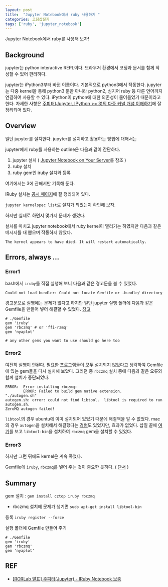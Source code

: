 ```yaml
---
layout: post
title:  "Jupyter Notebook에서 ruby 사용하기 "
categories: 코딩삽질기
tags: ['ruby', 'jupyter_notebook']
---
```


Jupyter Notebook에서 ruby를 사용해 보자!

## Background

jupyter는 python interactive REPL이다. 브라우저 환경에서 코딩과 문서를 함께 작성할 수 있어 편리하다.

jupyter는 iPython3부터 바뀐 이름이다. 기본적으로 python3에서 작동한다. jupyter는 다중 kernel을 통해 python3 뿐만 아니라 python2, 심지어 ruby 등 다른 언어까지 연결하여 사용할 수 있다. iPython이 python에 대한 의존성이 줄어들었기 때문이라고 한다. 자세한 사항은 [주피터(Jupyter, IPython >= 3)의 다중 커널 개념 이해하기](http://blog.nacyot.com/articles/2015-05-08-jupyter-multiple-pythons/)에 잘 정리되어 있다.

## Overview

일단 jupyter를 설치한다. jupyter를 설치하고 활용하는 방법에 대해서는

jupyter에서 ruby를 사용하는 outline은 다음과 같이 간단하다.

1. jupyter 설치 ( [Jupyter Notebook on Your Server](https://goo.gl/nXtCxx)를 참조 )
2. ruby 설치
3. ruby gem인 iruby 설치와 등록

여기에서는 3에 관해서만 기록해 둔다.

IRuby 설치는 [공시 페이지](https://github.com/SciRuby/iruby)에 잘 정리되어 있다.

`jupyter kernelspec list`로 설치가 되었는지 확인해 보자.

하지만 실제로 하면서 몇가지 문제가 생겼다.

설치를 마치고 jupyter notebook에서 ruby kernel이 열리기는 하였지만 다음과 같은 메시지를 내 뿜으며 작동하지 않았다.

```
The kernel appears to have died. It will restart automatically.
```

## Errors, always ...


### Error1

bash에서 `iruby`를 직접 실행해 보니 다음과 같은 경고문을 볼 수 있었다.

```
Could not load bundler: Could not locate Gemfile or .bundle/ directory
```

경고문으로 실행에는 문제가 없다고 하지만 일단 jupyter 실행 폴더에 다음과 같은 Gemfile을 만들어 넣어 해결할 수 있었다. [참고](https://stackoverflow.com/a/36044873)

```
# ./Gemfile
gem 'iruby'
gem 'rbczmq' # or 'ffi-rzmq'
gem 'nyaplot'

# any other gems you want to use should go here too
```


### Error2

여전히 실행이 안된다. 필요한 프로그램들이 모두 설치되지 않았다고 생각하여 Gemfile에 있는 gem들을 다시 설치해 보았다. 그러던 중 `rbczmq`  설치 중에 다음과 같은 오류와 함께 설치가 중단되었다.

```
ERROR:  Error installing rbczmq:
        ERROR: Failed to build gem native extension.
"./autogen.sh"
autogen.sh: error: could not find libtool.  libtool is required to run autogen.sh.
ZeroMQ autogen failed!
```

`libtool`의 경우 ubuntu에 이미 설치되어 있었기 때문에 해결책을 알 수 없었다. mac의 경우 `autogen`을 설치해서 해결했다는 [경험](https://github.com/methodmissing/rbczmq/issues/36)도 있었지만, 효과가 없었다. 삽질 끝에 [여기](https://stackoverflow.com/a/38043531)를
 보고 `libtool-bin`을 설치하여 `rbczmq` gem을 설치할 수 있었다.

### Error3

하지만 그런 뒤에도 kernel은 계속 죽었다.

Gemfile에 `iruby`, `rbczmq`를 넣어 주는 것이 중요한 듯하다. ( [단서](https://github.com/SciRuby/iruby/issues/74) )


## Summary

gem 설치 : `gem install cztop iruby rbczmq`

* rbczmq 설치에 문제가 생기면 `sudo apt-get install libtool-bin`

등록 `iruby register --force`

실행 폴더에 Gemfile 만들어 주기

```
# ./Gemfile
gem 'iruby'
gem 'rbczmq'
gem 'nyaplot'
```

## REF

* [[RORLab 발표] 주피터(Jupyter) - IRuby Notebook 보충](http://blog.nacyot.com/articles/2015-04-15-rorlab-jupyter-iruby-notebook/)
